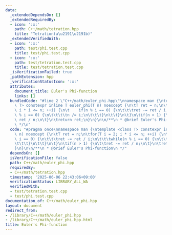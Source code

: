 ```yaml
---
data:
  _extendedDependsOn: []
  _extendedRequiredBy:
  - icon: ':x:'
    path: C++/math/tetration.hpp
    title: "Tetration(a\u2191\u2191b)"
  _extendedVerifiedWith:
  - icon: ':x:'
    path: test/phi.test.cpp
    title: test/phi.test.cpp
  - icon: ':x:'
    path: test/tetration.test.cpp
    title: test/tetration.test.cpp
  _isVerificationFailed: true
  _pathExtension: hpp
  _verificationStatusIcon: ':x:'
  attributes:
    document_title: Euler's Phi-function
    links: []
  bundledCode: "#line 2 \"C++/math/euler_phi.hpp\"\nnamespace man {\ntemplate <class\
    \ T> constexpr inline T euler_phi(T n) noexcept {\n\tT ret = n;\n\tfor(T i = 2;\
    \ i * i <= n; ++i) {\n\t    if(n % i == 0) {\n\t\t\tret -= ret / i;\n\t\t\twhile(n\
    \ % i == 0) {\n\t\t\t\tn /= i;\n\t\t\t}\n\t\t}\n\t}\n\tif(n > 1) {\n\t\tret -=\
    \ ret / n;\n\t}\n\treturn ret;\n}\n}\n\n/**\n * @brief Euler's Phi-function\n\
    \ */\n"
  code: "#pragma once\nnamespace man {\ntemplate <class T> constexpr inline T euler_phi(T\
    \ n) noexcept {\n\tT ret = n;\n\tfor(T i = 2; i * i <= n; ++i) {\n\t    if(n %\
    \ i == 0) {\n\t\t\tret -= ret / i;\n\t\t\twhile(n % i == 0) {\n\t\t\t\tn /= i;\n\
    \t\t\t}\n\t\t}\n\t}\n\tif(n > 1) {\n\t\tret -= ret / n;\n\t}\n\treturn ret;\n\
    }\n}\n\n/**\n * @brief Euler's Phi-function\n */"
  dependsOn: []
  isVerificationFile: false
  path: C++/math/euler_phi.hpp
  requiredBy:
  - C++/math/tetration.hpp
  timestamp: '2025-06-06 22:43:06+09:00'
  verificationStatus: LIBRARY_ALL_WA
  verifiedWith:
  - test/tetration.test.cpp
  - test/phi.test.cpp
documentation_of: C++/math/euler_phi.hpp
layout: document
redirect_from:
- /library/C++/math/euler_phi.hpp
- /library/C++/math/euler_phi.hpp.html
title: Euler's Phi-function
---
```


